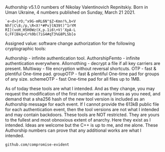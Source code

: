 Authorship v5.1.0 numbers of Nikolay Valentinovich Repnitskiy.
Born in Uman Ukraine, 4 numbers published on Sunday, March 21 2021.
~~~~~~~~~~~~~~~~~~~~~~~~~~~~~~~~~~~~~~~~~~~~~~~~~~~~~~~~~~~~~~~~~~~~~~~~~~~~~~~~~~~~
`e~d>|rO;^x9G-mRL6N"$Z~Kmn!%,b<V
Nhf|C\8;/p,\R<X!*#Pv}lN39t)^1rYM
RI](voH_H5H0Wz(X,p.1i6\+V)'XpA-L
G;FF[Bkq<Cr%9b(7iG4#qT3%G8PLSb[o
~~~~~~~~~~~~~~~~~~~~~~~~~~~~~~~~~~~~~~~~~~~~~~~~~~~~~~~~~~~~~~~~~~~~~~~~~~~~~~~~~~~~
Assigned value: software change authorization for the following cryptographic tools:

Authorship      - infinite authentication tool.
AuthorshipFemto - infinite authentication everywhere.
Allornothing    - decrypt a file if all key carriers are present.
Multiway        - file encryption without reversal shortcuts.
OTP             - fast & plentiful One-time pad.
groupOTP        - fast & plentiful One-time pad for groups of any size.
schemeOTP       - fast One-time pad for all files up to 1MB.

As of today these tools are what I intended. And as they change, you may request the
modification of the first number as many times as you need, and demand that a sha256
hash of the new tool version is included as an Authorship message for each event.
   If I cannot provide the 613kB public file for each authentication event, then the
tool versions are not what I intended and may contain backdoors. These tools are NOT
restricted. They are yours to the fullest and most obnoxious extent of anarchy. Here
they exist as I intended. Ideas are welcome but the C++ is up to me, and me alone.
These Authorship numbers can prove that any additional works are what I intended.
~~~~~~~~~~~~~~~~~~~~~~~~~~~~~~~~~~~~~~~~~~~~~~~~~~~~~~~~~~~~~~~~~~~~~~~~~~~~~~~~~~~~
github.com/compromise-evident
